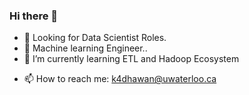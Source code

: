 ### Hi there 👋

<!--
**kannavdhawan/kannavdhawan** is a ✨ _special_ ✨ repository because its `README.md` (this file) appears on your GitHub profile.

Here are some ideas to get you started:
-->
- 👀 Looking for Data Scientist Roles. 
- 🔭 Machine learning Engineer.. 
- 🌱 I’m currently learning ETL and Hadoop Ecosystem

<!--

- 🤔 I’m looking for help with ...
- 💬 Ask me about 
-->
- 📫 How to reach me: k4dhawan@uwaterloo.ca
<!--
- 😄 Pronouns: ...
- ⚡ Fun fact: ...
-->
